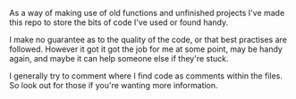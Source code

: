 As a way of making use of old functions and unfinished projects I've 
made this repo to store the bits of code I've used or found handy.

I make no guarantee as to the quality of the code, or that best 
practises are followed. However it got it got the job for me at some 
point, may be handy again, and maybe it can help someone else if they're 
stuck.

I generally try to comment where I find code as comments within the 
files. So look out for those if you're wanting more information.
